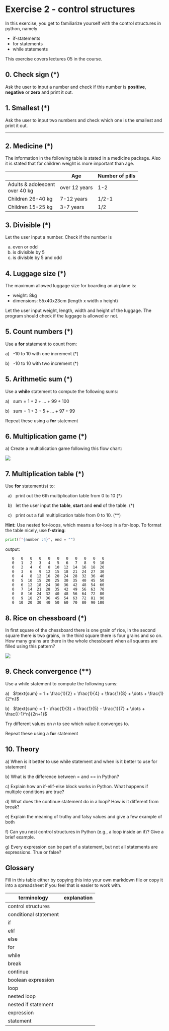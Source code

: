 # Exercise 2 - control structures

In this exercise, you get to familiarize yourself with the control structures in python, namely

- if-statements
- for statements
- while statements

This exercise covers lectures 05 in the course.

## 0. Check sign (\*)

Ask the user to input a number and check if this number is **positive**, **negative** or **zero** and print it out.

## 1. Smallest (\*)

Ask the user to input two numbers and check which one is the smallest and print it out.

---

## 2. Medicine (\*)

The information in the following table is stated in a medicine package. Also it is stated that for children weight is more important than age.

<table >
<thead>
    <tr>
        <th></th>
        <th>Age</th>
        <th>Number of pills</th>
    </tr>
</thead>

<tbody>
  <tr>
    <td>Adults & adolescent <br>over 40 kg</td>
    <td>over 12 years</td>
    <td>1-2</td>
  </tr>

  <tr>
    <td>Children 26-40 kg</td>
    <td>7-12 years</td>
    <td>1/2-1</td>
  </tr>

  <tr>
    <td>Children 15-25 kg</td>
    <td>3-7 years</td>
    <td>1/2</td>
  </tr>
</tbody>
</table>

## 3. Divisible (\*)

Let the user input a number. Check if the number is

<ol type="a">
  <li>even or odd</li>
  <li>is divisible by 5</li>
  <li>is divisble by 5 and odd</li>
</ol>

## 4. Luggage size (\*)

The maximum allowed luggage size for boarding an airplane is:

- weight: 8kg
- dimensions: 55x40x23cm (length x width x height)

Let the user input weight, length, width and height of the luggage. The program should check if the luggage is allowed or not.

## 5. Count numbers (\*)

Use a **for** statement to count from:

a) &nbsp; -10 to 10 with one increment (\*)

b) &nbsp; -10 to 10 with two increment (\*)

## 5. Arithmetic sum (\*)

Use a **while** statement to compute the following sums:

a) &nbsp; $\text{sum} = 1 + 2 + \ldots + 99+ 100$

b) &nbsp; $\text{sum} = 1 + 3 + 5 + \ldots + 97 + 99$

Repeat these using a **for** statement

## 6. Multiplication game (\*)

a) Create a multiplication game following this flow chart:

<img src="https://github.com/kokchun/assets/blob/main/python/Multiplication_game.png?raw=true">

## 7. Multiplication table (\*)

Use **for** statement(s) to:

&nbsp; a) &nbsp; print out the 6th multiplication table from 0 to 10 (\*)

&nbsp; b) &nbsp; let the user input the **table**, **start** and **end** of the table. (\*)

&nbsp; c) &nbsp; print out a full multiplication table from 0 to 10. (\*\*)

**Hint:** Use nested for-loops, which means a for-loop in a for-loop. To format the table nicely, use **f-string**:

```python
print(f"{number :4}", end = "")
```

output:

```
   0   0   0   0   0   0   0   0   0   0   0
   0   1   2   3   4   5   6   7   8   9  10
   0   2   4   6   8  10  12  14  16  18  20
   0   3   6   9  12  15  18  21  24  27  30
   0   4   8  12  16  20  24  28  32  36  40
   0   5  10  15  20  25  30  35  40  45  50
   0   6  12  18  24  30  36  42  48  54  60
   0   7  14  21  28  35  42  49  56  63  70
   0   8  16  24  32  40  48  56  64  72  80
   0   9  18  27  36  45  54  63  72  81  90
   0  10  20  30  40  50  60  70  80  90 100
```

## 8. Rice on chessboard (\*)

In first square of the chessboard there is one grain of rice, in the second square there is two grains, in the third square there is four grains and so on. How many grains are there in the whole chessboard when all squares are filled using this pattern?

<img src="https://github.com/kokchun/assets/blob/main/python/chessboard.png?raw=true">

## 9. Check convergence (\*\*)

Use a while statement to compute the following sums:

a) &nbsp; $\text{sum} = 1 + \frac{1}{2} + \frac{1}{4} + \frac{1}{8} + \dots + \frac{1}{2^n}$

b) &nbsp; $\text{sum} = 1 - \frac{1}{3} + \frac{1}{5} - \frac{1}{7} + \dots + \frac{(-1)^n}{2n+1}$

Try different values on $n$ to see which value it converges to.

Repeat these using a **for** statement

## 10. Theory

a) When is it better to use while statement and when is it better to use for statement

b) What is the difference between = and == in Python?

c) Explain how an if-elif-else block works in Python. What happens if multiple conditions are true?

d) What does the continue statement do in a loop? How is it different from break?

e) Explain the meaning of truthy and falsy values and give a few example of both

f) Can you nest control structures in Python (e.g., a loop inside an if)? Give a brief example.

g) Every expression can be part of a statement, but not all statements are expressions. True or false? 

## Glossary

Fill in this table either by copying this into your own markdown file or copy it into a spreadsheet if you feel that is easier to work with.

| terminology           | explanation |
| --------------------- | ----------- |
| control structures    |             |
| conditional statement |             |
| if                    |             |
| elif                  |             |
| else                  |             |
| for                   |             |
| while                 |             |
| break                 |             |
| continue              |             |
| boolean expression    |             |
| loop                  |             |
| nested loop           |             |
| nested if statement   |             |
| expression            |             |
| statement             |             |

